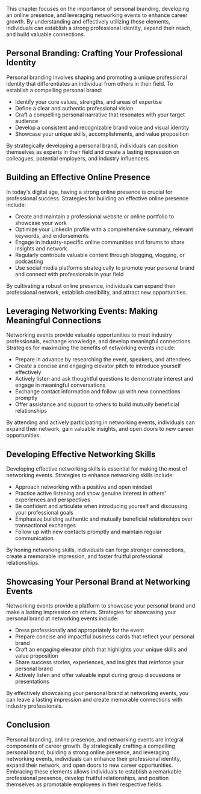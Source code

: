 
This chapter focuses on the importance of personal branding, developing an online presence, and leveraging networking events to enhance career growth. By understanding and effectively utilizing these elements, individuals can establish a strong professional identity, expand their reach, and build valuable connections.

Personal Branding: Crafting Your Professional Identity
------------------------------------------------------

Personal branding involves shaping and promoting a unique professional identity that differentiates an individual from others in their field. To establish a compelling personal brand:

* Identify your core values, strengths, and areas of expertise
* Define a clear and authentic professional vision
* Craft a compelling personal narrative that resonates with your target audience
* Develop a consistent and recognizable brand voice and visual identity
* Showcase your unique skills, accomplishments, and value proposition

By strategically developing a personal brand, individuals can position themselves as experts in their field and create a lasting impression on colleagues, potential employers, and industry influencers.

Building an Effective Online Presence
-------------------------------------

In today's digital age, having a strong online presence is crucial for professional success. Strategies for building an effective online presence include:

* Create and maintain a professional website or online portfolio to showcase your work
* Optimize your LinkedIn profile with a comprehensive summary, relevant keywords, and endorsements
* Engage in industry-specific online communities and forums to share insights and network
* Regularly contribute valuable content through blogging, vlogging, or podcasting
* Use social media platforms strategically to promote your personal brand and connect with professionals in your field

By cultivating a robust online presence, individuals can expand their professional network, establish credibility, and attract new opportunities.

Leveraging Networking Events: Making Meaningful Connections
-----------------------------------------------------------

Networking events provide valuable opportunities to meet industry professionals, exchange knowledge, and develop meaningful connections. Strategies for maximizing the benefits of networking events include:

* Prepare in advance by researching the event, speakers, and attendees
* Create a concise and engaging elevator pitch to introduce yourself effectively
* Actively listen and ask thoughtful questions to demonstrate interest and engage in meaningful conversations
* Exchange contact information and follow up with new connections promptly
* Offer assistance and support to others to build mutually beneficial relationships

By attending and actively participating in networking events, individuals can expand their network, gain valuable insights, and open doors to new career opportunities.

Developing Effective Networking Skills
--------------------------------------

Developing effective networking skills is essential for making the most of networking events. Strategies to enhance networking skills include:

* Approach networking with a positive and open mindset
* Practice active listening and show genuine interest in others' experiences and perspectives
* Be confident and articulate when introducing yourself and discussing your professional goals
* Emphasize building authentic and mutually beneficial relationships over transactional exchanges
* Follow up with new contacts promptly and maintain regular communication

By honing networking skills, individuals can forge stronger connections, create a memorable impression, and foster fruitful professional relationships.

Showcasing Your Personal Brand at Networking Events
---------------------------------------------------

Networking events provide a platform to showcase your personal brand and make a lasting impression on others. Strategies for showcasing your personal brand at networking events include:

* Dress professionally and appropriately for the event
* Prepare concise and impactful business cards that reflect your personal brand
* Craft an engaging elevator pitch that highlights your unique skills and value proposition
* Share success stories, experiences, and insights that reinforce your personal brand
* Actively listen and offer valuable input during group discussions or presentations

By effectively showcasing your personal brand at networking events, you can leave a lasting impression and create memorable connections with industry professionals.

Conclusion
----------

Personal branding, online presence, and networking events are integral components of career growth. By strategically crafting a compelling personal brand, building a strong online presence, and leveraging networking events, individuals can enhance their professional identity, expand their network, and open doors to new career opportunities. Embracing these elements allows individuals to establish a remarkable professional presence, develop fruitful relationships, and position themselves as promotable employees in their respective fields.
